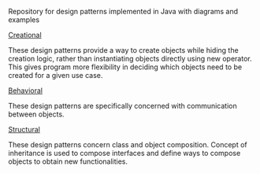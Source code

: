 Repository for design patterns implemented in Java with diagrams and examples

[Creational](https://github.com/cristeav49/IPP/tree/master/src/main/java/com/github/cristea/basepatterns/creational)

These design patterns provide a way to create objects while hiding the creation logic, rather than instantiating objects directly using new operator. This gives program more flexibility in deciding which objects need to be created for a given use case.

[Behavioral](https://github.com/cristeav49/IPP/tree/master/src/main/java/com/github/cristea/basepatterns/behavioral)

These design patterns are specifically concerned with communication between objects.

[Structural](https://github.com/cristeav49/IPP/tree/master/src/main/java/com/github/cristea/basepatterns/structural) 

These design patterns concern class and object composition. Concept of inheritance is used to compose interfaces and define ways to compose objects to obtain new functionalities. 
